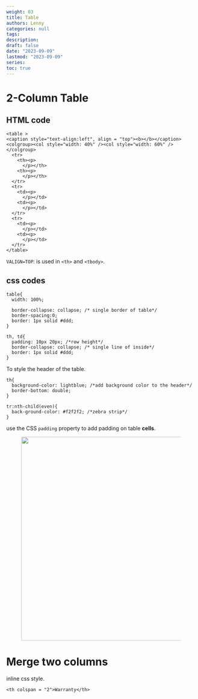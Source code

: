 ```yaml
---
weight: 03
title: Table
authors: Lenny
categories: null
tags: 
description: 
draft: false
date: "2023-09-09"
lastmod: "2023-09-09"
series:
toc: true
---
```



<!--more-->

# 2-Column Table

## HTML code
```
<table >
<caption style="text-align:left", align = "top"><b></b></caption>
<colgroup><col style="width: 40%" /><col style="width: 60%" />
</colgroup>
  <tr>
    <th><p>
      </p></th>
    <th><p>
      </p></th>
  </tr>
  <tr>
    <td><p>
      </p></td>
    <td><p>
      </p></td>
  </tr>
  <tr>
    <td><p>
      </p></td>
    <td><p>
      </p></td>
  </tr>
</table>

```

`VALIGN=TOP`: is used in `<th>` and `<tbody>`.  

## css codes
```
table{
  width: 100%;

  border-collapse: collapse; /* single border of table*/
  border-spacing:0;
  border: 1px solid #ddd;
}

```

```
th, td{
  padding: 10px 20px; /*row height*/
  border-collapse: collapse; /* single line of inside*/
  border: 1px solid #ddd;
}
```

To style the header of the table.

```
th{
  background-color: lightblue; /*add background color to the header*/
  border-bottom: double;
}

```

```
tr:nth-child(even){
  back-ground-color: #f2f2f2; /*zebra strip*/
}
```

use the CSS `padding` property to add padding on table <b>cells</b>.

<figure>
  <img width = "540" src = "/docs/images/Screenshot 2023-09-09 150734.png"/>
  <figcaption class = "bottom"></figcaption>
</figure>

# Merge two columns

inline css style.   
```
<th colspan = "2">Warranty</th>
```